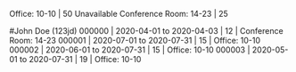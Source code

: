 Office:           10-10 |  50  Unavailable
Conference Room:  14-23 |  25

#John Doe (123jd)
   000000 | 2020-04-01 to 2020-04-03 |  12 | Conference Room:  14-23
   000001 | 2020-07-01 to 2020-07-31 |  15 | Office:           10-10
   000002 | 2020-06-01 to 2020-07-31 |  15 | Office:           10-10
   000003 | 2020-05-01 to 2020-07-31 |  19 | Office:           10-10